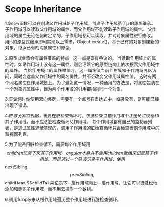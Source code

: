 # Scope Inheritance

1.$new函数可以在创建父作用域的子作用域，创建子作用域基于js的原型继承。
子作用域可以读取父作用域的属性，而父作用域不能读取子作用域的属性。
父作用域的属性无论在何时定义的，子作用域都可以读取，并对对象属性进行修改。
用js的原型式继承即可实现以上需求，Object.create()，基于已有的对象创建新的对象，继承已有的对象属性和原型。

2.原型式继承会有属性覆盖的特点，这一点是富有争议的。
当读取作用域上的属性时，如果作用域上没有这一属性，则会沿着它的原型链向上依次搜索父作用域中的属性。
当给作用域上的属性赋值时，这一属性仅当前作用域和子作用域可以访问，同时会遮盖父作用域中的同名属性，并不会改变父作用域属性值。
这时有两个同名属性在作用域链上，为了避免这一情况，一种通用的方法是，将属性包装在一个对象的属性中，因为两个作用域的引用都指向同一个对象。

3.无论何时你使用双向绑定，需要有一个点号在表达式中，如果没有，则可能已经出现了错误。

4.应该分离监视器，需要在脏检查循环时，仅脏检查当前作用域中注册的监视器和其子作用域，而不应该脏检查循环父作用域。
每个作用域都有自己的监视器列表，是通过属性遮蔽实现的，调用子作用域的脏检查循环只会检查当前作用域中的监视器列表。

5.为了能递归脏检查循环，需要每个作用域用$$children记录下来其子作用域。
angular本身并不会用children数组来记录其子作用域，而是通过一个链表记录子作用域，使用$$nextSibling, $$prevSibling, $$childHead,$$childTail
来记录下一层作用域和上一层作用域，让它可以很轻松地添加和删除子作用域，而不用去操作一个数组。

6.调用$apply来从根作用域遍历整个作用域进行脏检查循环。
